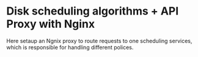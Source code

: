 # Disk scheduling algorithms + API Proxy with Nginx

Here setaup an Ngnix proxy to route requests to one scheduling services, which is
responsible for handling different polices.


